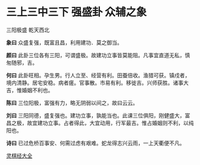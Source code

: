 # 三上三中三下 强盛卦 众辅之象

三阳极盛 乾天西北

**象曰** 众盛复强，既富且昌，利用建功．莫之御当。

**颜曰** 此卦三位各有三阳，可谓盛极。故建功立事皆莫能阻。凡事宜直道无私，慎匆随邪，吉。

**何曰** 此卦旺相。孕生男。行人立至、经营有利。田蚕倍收。渔猎可获。镇戍者，境内清静。居宅安稳。病者瘥。官事散。市易有利。移徙吉。兴师获胜。诸事大吉，惟婚姻不利也。

**陈曰** 三位阳极，富强有力，略无阴弱以间之，故曰云云。

**刘曰** 三阳同德，盛复强也。建功立事，孰能当也。此课三位俱阳，刚健盛大，富昌之极，故宜建功立事。占者得此，大宜动用，行军最吉。惟占婚姻则不利，以纯阳也。

**诗曰** 已过危桥百事安、何需过虑有艰难。蛇龙得志兴云雨，一上天衢便不凡。

[灵棋经大全](README.md)
